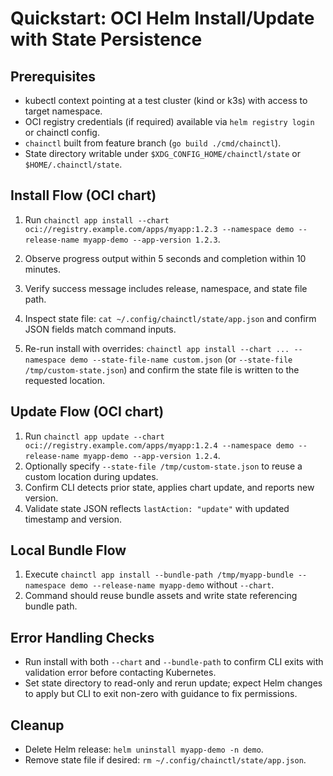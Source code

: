 # Quickstart: OCI Helm Install/Update with State Persistence

## Prerequisites
- kubectl context pointing at a test cluster (kind or k3s) with access to target namespace.
- OCI registry credentials (if required) available via `helm registry login` or chainctl config.
- `chainctl` built from feature branch (`go build ./cmd/chainctl`).
- State directory writable under `$XDG_CONFIG_HOME/chainctl/state` or `$HOME/.chainctl/state`.

## Install Flow (OCI chart)
1. Run `chainctl app install --chart oci://registry.example.com/apps/myapp:1.2.3 --namespace demo --release-name myapp-demo --app-version 1.2.3`.
2. Observe progress output within 5 seconds and completion within 10 minutes.
3. Verify success message includes release, namespace, and state file path.
4. Inspect state file: `cat ~/.config/chainctl/state/app.json` and confirm JSON fields match command inputs.

5. Re-run install with overrides: `chainctl app install --chart ... --namespace demo --state-file-name custom.json` (or `--state-file /tmp/custom-state.json`) and confirm the state file is written to the requested location.

## Update Flow (OCI chart)
1. Run `chainctl app update --chart oci://registry.example.com/apps/myapp:1.2.4 --namespace demo --release-name myapp-demo --app-version 1.2.4`.
2. Optionally specify `--state-file /tmp/custom-state.json` to reuse a custom location during updates.
3. Confirm CLI detects prior state, applies chart update, and reports new version.
4. Validate state JSON reflects `lastAction: "update"` with updated timestamp and version.

## Local Bundle Flow
1. Execute `chainctl app install --bundle-path /tmp/myapp-bundle --namespace demo --release-name myapp-demo` without `--chart`.
2. Command should reuse bundle assets and write state referencing bundle path.

## Error Handling Checks
- Run install with both `--chart` and `--bundle-path` to confirm CLI exits with validation error before contacting Kubernetes.
- Set state directory to read-only and rerun update; expect Helm changes to apply but CLI to exit non-zero with guidance to fix permissions.

## Cleanup
- Delete Helm release: `helm uninstall myapp-demo -n demo`.
- Remove state file if desired: `rm ~/.config/chainctl/state/app.json`.

